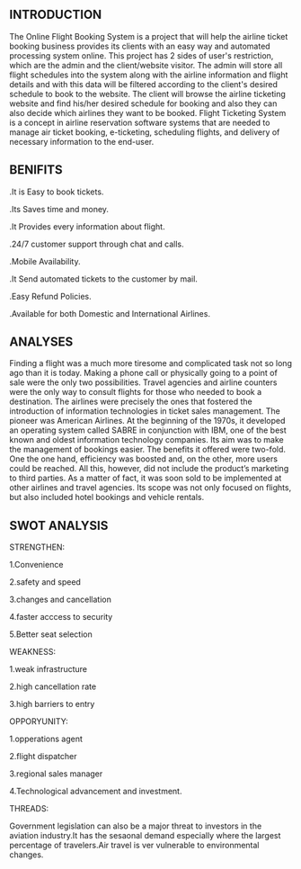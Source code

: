 ## INTRODUCTION 

 The Online Flight Booking System is a project that will help the airline ticket booking business provides its clients with an easy way and automated processing system online. This project has 2 sides of user's restriction, which are the admin and the client/website visitor. The admin will store all flight schedules into the system along with the airline information and flight details and with this data will be filtered according to the client's desired schedule to book to the website. The client will browse the airline ticketing website and find his/her desired schedule for booking and also they can also decide which airlines they want to be booked. Flight Ticketing System is a concept in airline reservation software systems that are needed to manage air ticket booking, e-ticketing, scheduling flights, and delivery of necessary information to the end-user. 

## BENIFITS
  .It is Easy to book tickets.
  
  .Its Saves time and money.
  
  .It Provides every information about flight.
  
  .24/7 customer support through chat and calls.
  
  .Mobile Availability.
  
  .It Send automated tickets to the customer by mail.
  
  .Easy Refund Policies.
  
  .Available for both Domestic and International Airlines.

## ANALYSES
   Finding a flight was a much more tiresome and complicated task not so long ago than it is today. Making a phone call or physically going to a point of sale were the only two possibilities. Travel agencies and airline counters were the only way to consult flights for those who needed to book a destination. The airlines were precisely the ones that fostered the introduction of information technologies in ticket sales management. The pioneer was American Airlines. At the beginning of the 1970s, it developed an operating system called SABRE in conjunction with IBM, one of the best known and oldest information technology companies. Its aim was to make the management of bookings easier. The benefits it offered were two-fold. One the one hand, efficiency was boosted and, on the other, more users could be reached. All this, however, did not include the product’s marketing to third parties. As a matter of fact, it was soon sold to be implemented at other airlines and travel agencies. Its scope was not only focused on flights, but also included hotel bookings and vehicle rentals.
   
## SWOT ANALYSIS
   STRENGTHEN:
   
   1.Convenience
     
   2.safety and speed
     
   3.changes and cancellation
     
   4.faster acccess to security
     
   5.Better seat selection
    
   WEAKNESS:
   
   1.weak infrastructure
   
   2.high cancellation rate
   
   3.high barriers to entry
    
   OPPORYUNITY:
   
   1.opperations agent
   
   2.flight dispatcher
   
   3.regional sales manager
   
   4.Technological advancement and investment.
   
   THREADS:
   
   Government legislation can also be a major threat to investors in the aviation industry.It has the sesaonal demand especially where the largest percentage of travelers.Air travel is ver vulnerable to environmental changes.

